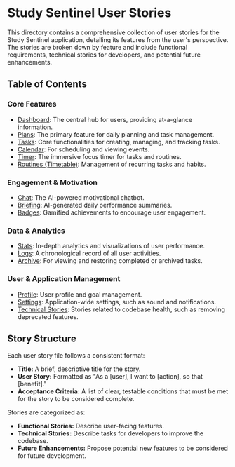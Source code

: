 # Study Sentinel User Stories

This directory contains a comprehensive collection of user stories for the Study Sentinel application, detailing its features from the user's perspective. The stories are broken down by feature and include functional requirements, technical stories for developers, and potential future enhancements.

## Table of Contents

### Core Features

*   [Dashboard](./dashboard.md): The central hub for users, providing at-a-glance information.
*   [Plans](./plans.md): The primary feature for daily planning and task management.
*   [Tasks](./tasks.md): Core functionalities for creating, managing, and tracking tasks.
*   [Calendar](./calendar.md): For scheduling and viewing events.
*   [Timer](./timer.md): The immersive focus timer for tasks and routines.
*   [Routines (Timetable)](./timetable.md): Management of recurring tasks and habits.

### Engagement & Motivation

*   [Chat](./chat.md): The AI-powered motivational chatbot.
*   [Briefing](./briefing.md): AI-generated daily performance summaries.
*   [Badges](./badges.md): Gamified achievements to encourage user engagement.

### Data & Analytics

*   [Stats](./stats.md): In-depth analytics and visualizations of user performance.
*   [Logs](./logs.md): A chronological record of all user activities.
*   [Archive](./archive.md): For viewing and restoring completed or archived tasks.

### User & Application Management

*   [Profile](./profile.md): User profile and goal management.
*   [Settings](./settings.md): Application-wide settings, such as sound and notifications.
*   [Technical Stories](./technical.md): Stories related to codebase health, such as removing deprecated features.

## Story Structure

Each user story file follows a consistent format:

*   **Title:** A brief, descriptive title for the story.
*   **User Story:** Formatted as "As a [user], I want to [action], so that [benefit]."
*   **Acceptance Criteria:** A list of clear, testable conditions that must be met for the story to be considered complete.

Stories are categorized as:
*   **Functional Stories:** Describe user-facing features.
*   **Technical Stories:** Describe tasks for developers to improve the codebase.
*   **Future Enhancements:** Propose potential new features to be considered for future development.